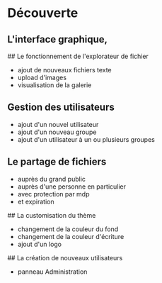 # Découverte

## L'interface graphique,



## Le fonctionnement de l'explorateur de fichier

- ajout de nouveaux fichiers texte
- upload d'images
- visualisation de la galerie

## Gestion des utilisateurs

- ajout d'un nouvel utilisateur
- ajout d'un nouveau groupe
- ajout d'un utilisateur à un ou plusieurs groupes

## Le partage de fichiers

- auprès du grand public
- auprès d'une personne en particulier
- avec protection par mdp
- et expiration

## La customisation du thème
- changement de la couleur du fond
- changement de la couleur d'écriture
- ajout d'un logo

## La création de nouveaux utilisateurs

- panneau Administration